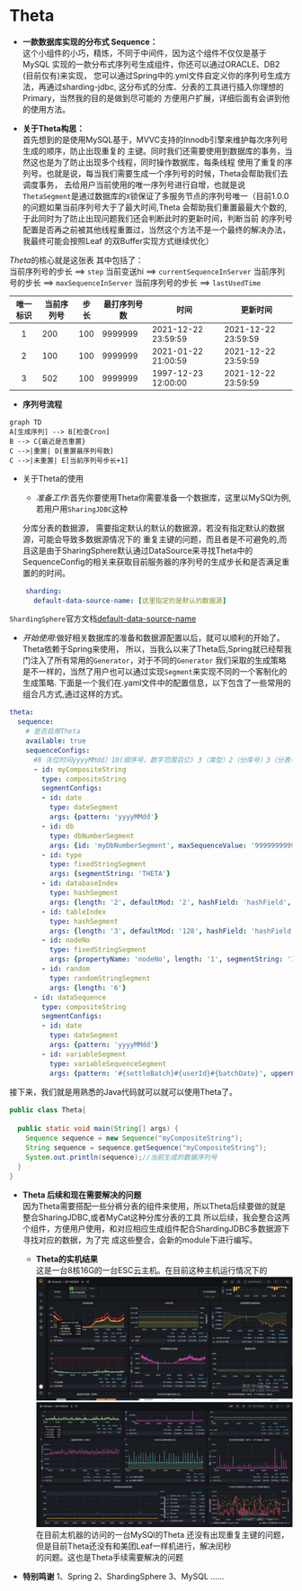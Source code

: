# Theta
 
 - **一款数据库实现的分布式 Sequence：**   
这个小组件的小巧，精炼，不同于中间件，因为这个组件不仅仅是基于MySQL
实现的一款分布式序列号生成组件，你还可以通过ORACLE、DB2 (目前仅有)来实现，
 您可以通过Spring中的.yml文件自定义你的序列号生成方法，再通过sharding-jdbc,
这分布式的分库、分表的工具进行插入你理想的Primary，当然我的目的是做到尽可能的
方便用户扩展，详细后面有会讲到他的使用方法。

 - **关于Theta构思：**  
  首先想到的是使用MySQL基于，MVVC支持的Innodb引擎来维护每次序列号生成的顺序，防止出现重复的
主键。同时我们还需要使用到数据库的事务，当然这也是为了防止出现多个线程，同时操作数据库，每条线程
使用了重复的序列号。也就是说，每当我们需要生成一个序列号的时候，Theta会帮助我们去调度事务，
去给用户当前使用的唯一序列号进行自增，也就是说`ThetaSegment`是通过数据库的`X`锁保证了多服务节点的序列号唯一（目前1.0.0的问题如果当前序列号大于了最大时间,Theta
会帮助我们重置最最大个数的,于此同时为了防止出现问题我们还会判断此时的更新时间，判断当前
的序列号配置是否再之前被其他线程重置过，当然这个方法不是一个最终的解决办法，我最终可能会按照Leaf
的双Buffer实现方式继续优化）

*Theta*的核心就是这张表
其中包括了：    
当前序列号的步长 ==> `step`
当前变送hi ==> `currentSequenceInServer`
当前序列号的步长 ==> `maxSequenceInServer`
当前序列号的步长 ==> `lastUsedTime`

| 唯一标识 | 当前序列号 | 步长 | 最打序列号数  | 时间  | 更新时间 |
|:---------:|-------|-------|-------|-----|------|
|     1     | 200   | 100 | 9999999 | 2021-12-22 23:59:59 |  2021-12-22 23:59:59 |
|     2     | 100   | 100 | 9999999 | 2021-01-22 21:00:59 |  2021-12-22 23:59:59 |
|     3     | 502   | 100 | 9999999 | 1997-12-23 12:00:00 |  2021-12-22 23:59:59 |

- **序列号流程**
```mermaid
graph TD
A[生成序列] --> B[检查Cron]
B --> C{最近是否重置}
C -->|重置| D[重置最序列号数]
C -->|未重置| E[当前序列号步长+1]
```
- 关于Theta的使用  
  - *准备工作*:首先你要使用Theta你需要准备一个数据库，这里以MySQl为例,若用户用`SharingJDBC`这种

  分库分表的数据源， 需要指定默认的默认的数据源，若没有指定默认的数据源，可能会导致多数据源情况下的
  重复主键的问题，而且者是不可避免的,而且这是由于SharingSphere默认通过DataSource来寻找Theta中的
  SequenceConfig的相关来获取目前服务器的序列号的生成步长和是否满足重置的的时间。
```yaml
    sharding:
      default-data-source-name: [这里指定的是默认的数据源]
```
 `ShardingSphere`官方文档[default-data-source-name](https://shardingsphere.apache.org/document/4.1.1/en/manual/sharding-jdbc/configuration/config-spring-namespace/#shardingsharding-rule-)

  - *开始使用*:做好相关数据库的准备和数据源配置以后，就可以顺利的开始了。Theta依赖于Spring来使用，
  所以，当我么以来了Theta后,Spring就已经帮我门注入了所有常用的`Generator`，对于不同的`Generator`
  我们采取的生成策略是不一样的，当然了用户也可以通过实现`Segment`来实现不同的一个客制化的生成策略.
  下面是一个我们在.yaml文件中的配置信息，以下包含了一些常用的组合凡方式,通过这样的方式。
  ```yaml
  theta:
    sequence:
      # 是否启用Theta
      available: true 
      sequenceConfigs:
        #8（8位时间yyyyMMdd）10(顺序号，数字范围百亿) 3（类型）2（分库号）3（分表号）4（应用节点号）6（顺序号，百万）。
        - id: myCompositeString
          type: compositeString
          segmentConfigs:
          - id: date
            type: dateSegment
            args: {pattern: 'yyyyMMdd'}
          - id: db
            type: dbNumberSegment
            args: {id: 'myDbNumberSegment', maxSequenceValue: '9999999999', length: '10'}
          - id: type
            type: fixedStringSegment
            args: {segmentString: 'THETA'}
          - id: databaseIndex
            type: hashSegment
            args: {length: '2', defaultMod: '2', hashField: 'hashField', defaultValueField: 'databaseDefaultValue'}
          - id: tableIndex
            type: hashSegment
            args: {length: '3', defaultMod: '128', hashField: 'hashField', startField: 'tableStart'}
          - id: nodeNo
            type: fixedStringSegment
            args: {propertyName: 'nodeNo', length: '1', segmentString: '1'}
          - id: random
            type: randomStringSegment
            args: {length: '6'}
        - id: dataSequence
          type: compositeString
          segmentConfigs:
          - id: date
            type: dateSegment
            args: {pattern: 'yyyyMMdd'}
          - id: variableSegment
            type: variableSequenceSegment
            args: {pattern: '#{settleBatch}#{userId}#{batchDate}', upperCase: 'true'}

 ```
  接下来，我们就是用熟悉的Java代码就可以就可以使用Theta了。

```java
public class Theta{
    
  public static void main(String[] args) {
    Sequence sequence = new Sequence("myCompositeString");
    String sequence = sequence.getSequence("myCompositeString");
    System.out.println(sequence);//当前生成的数据序列号
  }
}
```

- **Theta 后续和现在需要解决的问题**   
  因为Theta需要搭配一些分裤分表的组件来使用，所以Theta后续要做的就是整合SharingJDBC,或者MyCat这种分库分表的工具
  所以后续，我会整合这两个组件，方便用户使用，和对应相应生成组件配合ShardingJDBC多数据源下寻找对应的数据，为了完
  成这些整合，会新的module下进行编写。

  - **Theta的实机结果**  
  这是一台8核16G的一台ESC云主机。在目前这种主机运行情况下的
  ![头](img/202201071453430.jpg)
  ![尾](img/202201071453441.jpg)  
  在目前太机器的访问的一台MySQl的Theta 还没有出现重复主键的问题，但是目前Theta还没有和美团Leaf一样机进行，解决闰秒  
  的问题。这也是Theta手续需要解决的问题
- **特别鸣谢** 
  1、Spring 
  2、ShardingSphere
  3、MySQL
  ......

